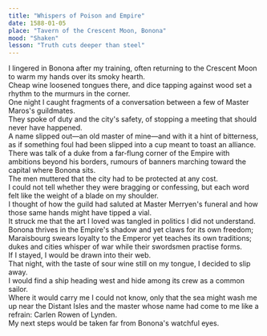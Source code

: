 ```yaml
---
title: "Whispers of Poison and Empire"
date: 1588-01-05
place: "Tavern of the Crescent Moon, Bonona"
mood: "Shaken"
lesson: "Truth cuts deeper than steel"
---
```


I lingered in Bonona after my training, often returning to the Crescent Moon to warm my hands over its smoky hearth.  
Cheap wine loosened tongues there, and dice tapping against wood set a rhythm to the murmurs in the corner.  
One night I caught fragments of a conversation between a few of Master Maros's guildmates.  
They spoke of duty and the city's safety, of stopping a meeting that should never have happened.  
A name slipped out—an old master of mine—and with it a hint of bitterness, as if something foul had been slipped into a cup meant to toast an alliance.  
There was talk of a duke from a far‑flung corner of the Empire with ambitions beyond his borders, rumours of banners marching toward the capital where Bonona sits.  
The men muttered that the city had to be protected at any cost.  
I could not tell whether they were bragging or confessing, but each word felt like the weight of a blade on my shoulder.  
I thought of how the guild had saluted at Master Merryen's funeral and how those same hands might have tipped a vial.  
It struck me that the art I loved was tangled in politics I did not understand.  
Bonona thrives in the Empire's shadow and yet claws for its own freedom; Maraisbourg swears loyalty to the Emperor yet teaches its own traditions; dukes and cities whisper of war while their swordsmen practise forms.  
If I stayed, I would be drawn into their web.  
That night, with the taste of sour wine still on my tongue, I decided to slip away.  
I would find a ship heading west and hide among its crew as a common sailor.  
Where it would carry me I could not know, only that the sea might wash me up near the Distant Isles and the master whose name had come to me like a refrain: Carlen Rowen of Lynden.  
My next steps would be taken far from Bonona's watchful eyes.
